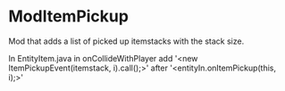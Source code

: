 # ModItemPickup

Mod that adds a list of picked up itemstacks with the stack size.

In EntityItem.java in onCollideWithPlayer add '<new ItemPickupEvent(itemstack, i).call();>' after '<entityIn.onItemPickup(this, i);>'
